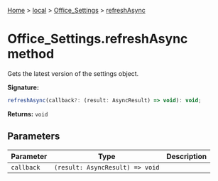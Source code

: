 [Home](./index) &gt; [local](local.md) &gt; [Office\_Settings](local.office_settings.md) &gt; [refreshAsync](local.office_settings.refreshasync.md)

# Office\_Settings.refreshAsync method

Gets the latest version of the settings object.

**Signature:**
```javascript
refreshAsync(callback?: (result: AsyncResult) => void): void;
```
**Returns:** `void`

## Parameters

|  Parameter | Type | Description |
|  --- | --- | --- |
|  `callback` | `(result: AsyncResult) => void` |  |

